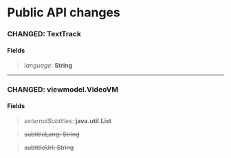 # Public API changes
### CHANGED:  TextTrack
#### Fields


> *language*: **String**




-----

### CHANGED:  viewmodel.VideoVM
#### Fields


> *externalSubtitles*: **java.util.List**

> ~~subtitleLang: String~~

> ~~subtitleUrl: String~~


